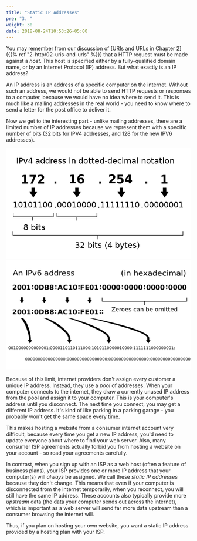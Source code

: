 ```yaml
---
title: "Static IP Addresses"
pre: "3. "
weight: 30
date: 2018-08-24T10:53:26-05:00
---
```


You may remember from our discussion of [URIs and URLs in Chapter 2]({{% ref "2-http/02-uris-and-urls" %}}) that a HTTP request must be made against a _host_.  This host is specified either by a fully-qualified domain name, or by an Internet Protocol (IP) address. But what exactly is an IP address?

An IP address is an address of a specific computer on the internet. Without such an address, we would not be able to send HTTP requests or responses to a computer, because we would have no idea where to send it. This is much like a mailing addresses in the real world - you need to know where to send a letter for the post office to deliver it.

Now we get to the interesting part - unlike mailing addresses, there are a limited number of IP addresses because we represent them with a specific number of bits (32 bits for IPV4 addresses, and 128 for the new IPV6 addresses).

![IPv4 address format](/images/8.3.1.png)
![IPv6 address format](/images/8.3.2.png)

Because of this limit, internet providers don't assign every customer a unique IP address. Instead, they use a _pool_ of addresses. When your computer connects to the internet, they draw a currently unused IP address from the pool and assign it to your computer. This is your computer's address until you disconnect.  The next time you connect, you may get a different IP address.  It's kind of like parking in a parking garage - you probably won't get the same space every time.

This makes hosting a website from a consumer internet account very difficult, because every time you get a new IP address, you'd need to update everyone about where to find your web server. Also, many consumer ISP agreements actually forbid you from hosting a website on your account - so read your agreements carefully.

In contrast, when you sign up with an ISP as a web host (often a feature of business plans), your ISP provides one or more IP address that your computer(s) will _always_ be assigned. We call these _static IP addresses_ because they don't change. This means that even if your computer is disconnected from the internet temporarily, when you reconnect, you will still have the same IP address. These accounts also typically provide more _upstream_ data (the data your computer sends out across the internet), which is important as a web server will send far more data upstream than a consumer browsing the internet will.

Thus, if you plan on hosting your own website, you want a static IP address provided by a hosting plan with your ISP.